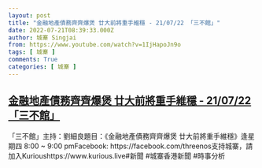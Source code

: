 ```yaml
---
layout: post
title: "金融地產債務齊齊爆煲 廿大前將重手維穩 - 21/07/22 「三不館」"
date: 2022-07-21T08:39:33.000Z
author: 城寨 Singjai
from: https://www.youtube.com/watch?v=1IjHapoJn9o
tags: [ 城寨 ]
comments: True
categories: [ 城寨 ]
---
```

<!--1658392773000-->
[金融地產債務齊齊爆煲 廿大前將重手維穩 - 21/07/22 「三不館」](https://www.youtube.com/watch?v=1IjHapoJn9o)
------

<div>
「三不館」主持：劉細良題目：《金融地產債務齊齊爆煲 廿大前將重手維穩》逢星期四 8:00 ~ 9:00 pmFacebook: https://facebook.com/threenos支持城寨，請加入Kurioushttps://www.kurious.live#新聞 #城寨香港新聞 #時事分析
</div>
